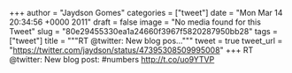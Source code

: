
+++
author = "Jaydson Gomes"
categories = ["tweet"]
date = "Mon Mar 14 20:34:56 +0000 2011"
draft = false
image = "No media found for this Tweet"
slug = "80e29455330ea1a24660f3967f5820287950bb28"
tags = ["tweet"]
title = """RT @twitter: New blog pos..."""
tweet = true
tweet_url = "https://twitter.com/jaydson/status/47395308509995008"
+++
RT @twitter: New blog post: #numbers http://t.co/uo9YTVP
